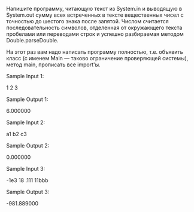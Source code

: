 

Напишите программу, читающую текст из System.in и выводящую в System.out сумму всех встреченных в тексте вещественных чисел с точностью до шестого знака после запятой. Числом считается последовательность символов, отделенная от окружающего текста пробелами или переводами строк и успешно разбираемая методом Double.parseDouble.

На этот раз вам надо написать программу полностью, т.е. объявить класс (с именем Main — таково ограничение проверяющей системы), метод main, прописать все import'ы.

Sample Input 1:

1 2 3

Sample Output 1:

6.000000

Sample Input 2:

a1 b2 c3

Sample Output 2:

0.000000

Sample Input 3:

-1e3
18 .111 11bbb

Sample Output 3:

-981.889000

